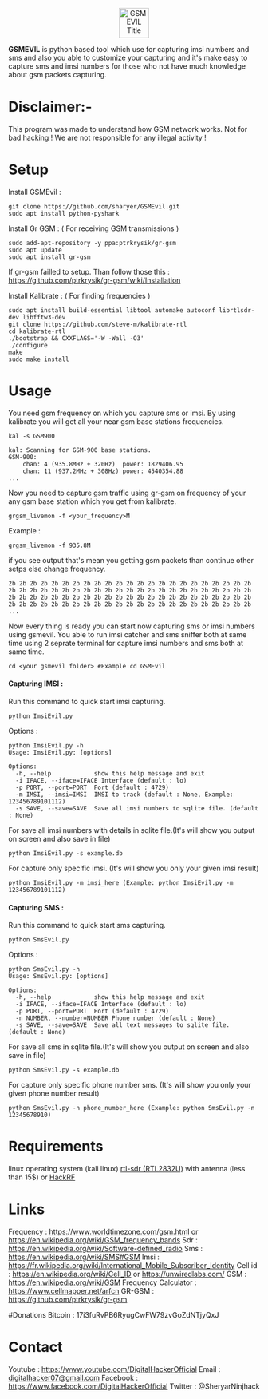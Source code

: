 
  <p align="center">
    <img alt="GSMEVIL Title" src="https://raw.githubusercontent.com/sharyer/GSMEvil/master/img/logo.png" height="60" />
  </p>

**GSMEVIL** is python based tool which use for capturing imsi numbers and sms and also you able to customize your capturing and it's make easy to capture sms and imsi numbers for those who not have much knowledge about gsm packets capturing.

# Disclaimer:-
This program was made to understand how GSM network works. Not for bad hacking !
We are not responsible for any illegal activity !

# Setup

Install GSMEvil :
```
git clone https://github.com/sharyer/GSMEvil.git
sudo apt install python-pyshark
```

Install Gr GSM :  ( For receiving GSM transmissions )
```
sudo add-apt-repository -y ppa:ptrkrysik/gr-gsm
sudo apt update
sudo apt install gr-gsm
```

If gr-gsm failled to setup. Than follow those this : https://github.com/ptrkrysik/gr-gsm/wiki/Installation  

Install Kalibrate : ( For finding frequencies )
```
sudo apt install build-essential libtool automake autoconf librtlsdr-dev libfftw3-dev
git clone https://github.com/steve-m/kalibrate-rtl
cd kalibrate-rtl
./bootstrap && CXXFLAGS='-W -Wall -O3'
./configure
make
sudo make install
```
# Usage
You need gsm frequency on which you capture sms or imsi. By using kalibrate you will get all your near gsm base stations  frequencies.
```
kal -s GSM900
```
```
kal: Scanning for GSM-900 base stations.
GSM-900:
	chan: 4 (935.8MHz + 320Hz)	power: 1829406.95
	chan: 11 (937.2MHz + 308Hz)	power: 4540354.88
...
```
Now you need to capture gsm traffic using gr-gsm on frequency of your any gsm base station which you get from kalibrate.
```
grgsm_livemon -f <your_frequency>M
```
Example :
```
grgsm_livemon -f 935.8M
```
if you see output that's mean you getting gsm packets than continue other setps else change frequency.
```
2b 2b 2b 2b 2b 2b 2b 2b 2b 2b 2b 2b 2b 2b 2b 2b 2b 2b 2b 2b 2b 2b 2b
2b 2b 2b 2b 2b 2b 2b 2b 2b 2b 2b 2b 2b 2b 2b 2b 2b 2b 2b 2b 2b 2b 2b
2b 2b 2b 2b 2b 2b 2b 2b 2b 2b 2b 2b 2b 2b 2b 2b 2b 2b 2b 2b 2b 2b 2b
2b 2b 2b 2b 2b 2b 2b 2b 2b 2b 2b 2b 2b 2b 2b 2b 2b 2b 2b 2b 2b 2b 2b
...
```
Now every thing is ready you can start now capturing sms or imsi numbers using gsmevil.
You able to run imsi catcher and sms sniffer both at same time using 2 seprate terminal for capture imsi numbers and sms both at same time.
```
cd <your gsmevil folder> #Example cd GSMEvil
```
#### Capturing IMSI :

Run this command to quick start imsi capturing.
```
python ImsiEvil.py 
```
Options :
```
python ImsiEvil.py -h
Usage: ImsiEvil.py: [options]

Options:
  -h, --help            show this help message and exit
  -i IFACE, --iface=IFACE Interface (default : lo)
  -p PORT, --port=PORT  Port (default : 4729)
  -m IMSI, --imsi=IMSI  IMSI to track (default : None, Example: 123456789101112)
  -s SAVE, --save=SAVE  Save all imsi numbers to sqlite file. (default : None)
```
For save all imsi numbers with details in sqlite file.(It's will show you output on screen and also save in file)
```
python ImsiEvil.py -s example.db
```
For capture only specific imsi. (It's will show you only your given imsi result)
```
python ImsiEvil.py -m imsi_here (Example: python ImsiEvil.py -m 123456789101112)
```
#### Capturing SMS :

Run this command to quick start sms capturing.
```
python SmsEvil.py 
```
Options :
```
python SmsEvil.py -h
Usage: SmsEvil.py: [options]

Options:
  -h, --help            show this help message and exit
  -i IFACE, --iface=IFACE Interface (default : lo)
  -p PORT, --port=PORT  Port (default : 4729)
  -n NUMBER, --number=NUMBER Phone number (default : None)
  -s SAVE, --save=SAVE  Save all text messages to sqlite file. (default : None)
```
For save all sms in sqlite file.(It's will show you output on screen and also save in file)
```
python SmsEvil.py -s example.db
```
For capture only specific phone number sms. (It's will show you only your given phone number result)
```
python SmsEvil.py -n phone_number_here (Example: python SmsEvil.py -n 12345678910)
```

# Requirements
linux operating system (kali linux)
[rtl-sdr (RTL2832U)](https://osmocom.org/projects/sdr/wiki/rtl-sdr) with antenna (less than 15$) or [HackRF](https://greatscottgadgets.com/hackrf/) 

# Links 
Frequency : https://www.worldtimezone.com/gsm.html or https://en.wikipedia.org/wiki/GSM_frequency_bands
Sdr : https://en.wikipedia.org/wiki/Software-defined_radio
Sms : https://en.wikipedia.org/wiki/SMS#GSM
Imsi : https://fr.wikipedia.org/wiki/International_Mobile_Subscriber_Identity
Cell id : https://en.wikipedia.org/wiki/Cell_ID or https://unwiredlabs.com/
GSM : https://en.wikipedia.org/wiki/GSM
Frequency Calculator : https://www.cellmapper.net/arfcn
GR-GSM : https://github.com/ptrkrysik/gr-gsm

#Donations
Bitcoin : 17i3fuRvPB6RyugCwFW79zvGoZdNTjyQxJ

# Contact
Youtube : https://www.youtube.com/DigitalHackerOfficial
Email : digitalhacker07@gmail.com
Facebook : https://www.facebook.com/DigitalHackerOfficial
Twitter : @SheryarNinjhack
